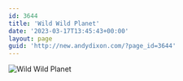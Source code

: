 ```yaml
---
id: 3644
title: 'Wild Wild Planet'
date: '2023-03-17T13:45:43+00:00'
layout: page
guid: 'http://new.andydixon.com/?page_id=3644'
---
```


![Wild Wild Planet](https://i0.wp.com/assets.g8x2.ldn.idrivee2-23.com/posters/Wild%20Wild%20Planet%2001.jpg?w=1200&ssl=1 "Wild Wild Planet")